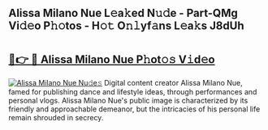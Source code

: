 ## Alissa Milano Nue L𝚎a𝚔ed N𝚞𝚍e - Part-QMg Vi𝚍𝚎o P𝚑𝚘tos - H𝚘𝚝 O𝚗𝚕yf𝚊ns L𝚎a𝚔s J8dUh

# <h2><a href="http://kf1rrh.oniu.top/?m=Alissa+Milano+Nue">🔗👉 🔴 Alissa Milano Nue P𝚑ot𝚘𝚜 V𝚒d𝚎o</a></h2>

[![Alissa Milano Nue Nu𝚍e𝚜](https://i.imgur.com/0qMVB7G.gif)](http://kf1rrh.oniu.top/?m=Alissa+Milano+Nue)
Digital content creator Alissa Milano Nue, famed for publishing dance and lifestyle ideas, through performances and personal vlogs. Alissa Milano Nue's public image is characterized by its friendly and approachable demeanor, but the intricacies of his personal life remain shrouded in secrecy.  
